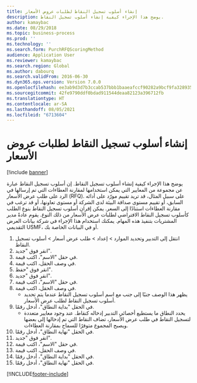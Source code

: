 ```yaml
---
title: إنشاء أسلوب تسجيل النقاط لطلبات عروض الأسعار
description: يوضح هذا الإجراء كيفية إنشاء أسلوب تسجيل النقاط.
author: kamaybac
ms.date: 08/29/2018
ms.topic: business-process
ms.prod: ''
ms.technology: ''
ms.search.form: PurchRFQScoringMethod
audience: Application User
ms.reviewer: kamaybac
ms.search.region: Global
ms.author: dabourq
ms.search.validFrom: 2016-06-30
ms.dyn365.ops.version: Version 7.0.0
ms.openlocfilehash: ee3ab9d3d7b3ccab537bbb1baaeafccf90282a9bcf9fa328935363c0c809f181
ms.sourcegitcommit: 42fe9790ddf0bdad911544deaa82123a396712fb
ms.translationtype: HT
ms.contentlocale: ar-SA
ms.lasthandoff: 08/05/2021
ms.locfileid: "6713604"
---
```

# <a name="create-a-scoring-method-for-rfqs"></a>إنشاء أسلوب تسجيل النقاط لطلبات عروض الأسعار

[!include [banner](../../includes/banner.md)]

يوضح هذا الإجراء كيفية إنشاء أسلوب تسجيل النقاط. إن أسلوب تسجيل النقاط عبارة عن مجموعة من المعايير التي يمكن استخدامها لمقارنة العطاءات التي تم إرسالها في الرد على طلب عرض الأسعار (RFQ). على سبيل المثال، قد تريد تقييم مورّد على أدائه السابق، أو تقييم مستوى صداقة البيئة لدى الشركة أو مستوى تعاونها، أو قد ترغب في مقارنة العطاءات استنادًا إلى السعر. يمكن إقران أسلوب تسجيل النقاط بنوع الطلب كأسلوب تسجيل النقاط الافتراضي لطلبات عرض الأسعار من ذلك النوع. يقوم عادةً مدير المشتريات بتنفيذ هذه المهام. يمكنك استخدام هذا الإجراء في شركة بيانات العرض التقديمي USMF، أو في البيانات الخاصة بك.

1. انتقل إلى التدبير وتحديد الموارد > إعداد > طلب عرض أسعار > أسلوب تسجيل النقاط.
2. انقر فوق "جديد".
3. في حقل "الاسم"، اكتب قيمة.
4. في وصف الحقل، اكتب قيمة.
5. انقر فوق "حفظ".
6. انقر فوق "جديد".
7. في حقل "الاسم"، اكتب قيمة.
8. في وصف الحقل، اكتب قيمة.
    * يظهر هذا الوصف جنبًا إلى جنب مع اسم أسلوب تسجيل النقاط عندما يتم تحديد أسلوب تسجيل النقاط لطلب عرض الأسعار.  
9. في الحقل "بداية النطاق‬‬"، أدخل رقمًا.
    * يحدد النطاق ما يستطيع أخصائي التدبير إدخاله كنقاط. عند وجود معايير متعددة لتسجيل النقاط في طلب عرض الأسعار، تضاف النقاط التي تم إدخالها إلى بعضها ويصبح المجموع متوفرًا للسماح بمقارنة العطاءات.  
10. في الحقل "نهاية النطاق‬‬"، أدخل رقمًا.
11. انقر فوق "جديد".
12. في حقل "الاسم"، اكتب قيمة.
13. في وصف الحقل، اكتب قيمة.
14. في الحقل "بداية النطاق‬‬"، أدخل رقمًا.
15. في الحقل "نهاية النطاق‬‬"، أدخل رقمًا.



[!INCLUDE[footer-include](../../../includes/footer-banner.md)]